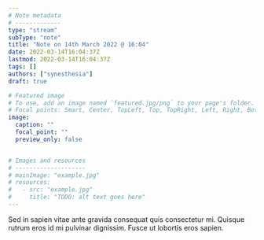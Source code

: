 ```yaml
---
# Note metadata
# -------------
type: "stream"
subType: "note"
title: "Note on 14th March 2022 @ 16:04"
date: 2022-03-14T16:04:37Z
lastmod: 2022-03-14T16:04:37Z
tags: []
authors: ["synesthesia"]
draft: true

# Featured image
# To use, add an image named `featured.jpg/png` to your page's folder.
# Focal points: Smart, Center, TopLeft, Top, TopRight, Left, Right, BottomLeft, Bottom, BottomRight.
image:
  caption: ""
  focal_point: ""
  preview_only: false


# Images and resources
# --------------------
# mainImage: "example.jpg"
# resources:
#   - src: "example.jpg"
#     title: "TODO: alt text goes here"
---
```

Sed in sapien vitae ante gravida consequat quis consectetur mi. Quisque rutrum eros id mi pulvinar dignissim. Fusce ut lobortis eros sapien.
